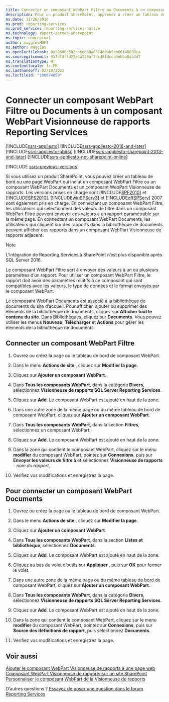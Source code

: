 ```yaml
---
title: Connecter un composant WebPart Filtre ou Documents à un composant WebPart Visionneuse de rapports Reporting Services | Microsoft Docs
description: Pour un produit SharePoint, apprenez à créer un tableau de bord ou une page de composants WebPart qui inclut un composant WebPart de filtre ou de documents et un composant WebPart de la visionneuse de rapports.
ms.date: 11/26/2018
ms.prod: reporting-services
ms.prod_service: reporting-services-native
ms.technology: report-server-sharepoint
ms.topic: conceptual
author: maggiesMSFT
ms.author: maggies
ms.openlocfilehash: 0e58600c502aa6ebb0a031480ab5bb66f48833ca
ms.sourcegitcommit: 917df4ffd22e4a229af7dc481dcce3ebba0aa4d7
ms.translationtype: HT
ms.contentlocale: fr-FR
ms.lasthandoff: 02/10/2021
ms.locfileid: "100074850"
---
```

# <a name="connect-filter-or-documents-web-part-with-a-reporting-services-report-viewer-web-part"></a>Connecter un composant WebPart Filtre ou Documents à un composant WebPart Visionneuse de rapports Reporting Services

[!INCLUDE[ssrs-appliesto](../../includes/ssrs-appliesto.md)] [!INCLUDE[ssrs-appliesto-2016-and-later](../../includes/ssrs-appliesto-2016-and-later.md)]  [!INCLUDE[ssrs-appliesto-pbirsi](../../includes/ssrs-appliesto-pbirs.md)] [!INCLUDE[ssrs-appliesto-sharepoint-2013-and-later](../../includes/ssrs-appliesto-sharepoint-2013-and-later.md)] [!INCLUDE[ssrs-appliesto-not-sharepoint-online](../../includes/ssrs-appliesto-not-sharepoint-online.md)]

[!INCLUDE [ssrs-previous-versions](../../includes/ssrs-previous-versions.md)]

Si vous utilisez un produit SharePoint, vous pouvez créer un tableau de bord ou une page WebPart qui inclut un composant WebPart Filtre ou un composant WebPart Documents et un composant WebPart Visionneuse de rapports. Les versions prises en charge sont [!INCLUDE[SPF2010](../../includes/spf2010-md.md)] et [!INCLUDE[SPS2010](../../includes/sps2010-md.md)]. [!INCLUDE[winSPServ3](../../includes/winspserv3-md.md)] et [!INCLUDE[offSPServ](../../includes/offspserv-md.md)] 2007 sont également pris en charge. En connectant un composant WebPart Filtre, les utilisateurs qui sélectionnent des valeurs de filtre dans un composant WebPart Filtre peuvent envoyer ces valeurs à un rapport paramétrable sur la même page. En connectant un composant WebPart Documents, les utilisateurs qui cliquent sur des rapports dans la bibliothèque de documents peuvent afficher ces rapports dans un composant WebPart Visionneuse de rapports adjacent.

> [!NOTE]
> L’intégration de Reporting Services à SharePoint n’est plus disponible après SQL Server 2016.

 Le composant WebPart Filtre sert à envoyer des valeurs à un ou plusieurs paramètres d’un rapport. Pour utiliser un composant WebPart Filtre, le rapport doit avoir des paramètres relatifs à ce composant qui sont compatibles avec les valeurs, le type de données et le format envoyés par le composant WebPart.  
  
 Le composant WebPart Documents est associé à la bibliothèque de documents du site d’accueil. Pour afficher, ajouter ou supprimer des éléments de la bibliothèque de documents, cliquez sur **Afficher tout le contenu du site**. Dans Bibliothèques, cliquez sur **Documents**. Vous pouvez utiliser les menus **Nouveau**, **Télécharger** et **Actions** pour gérer les éléments de la bibliothèque de documents.  
  
## <a name="connect-a-filter-web-part"></a>Connecter un composant WebPart Filtre
  
1.  Ouvrez ou créez la page ou le tableau de bord de composant WebPart.  
  
2.  Dans le menu **Actions de site** , cliquez sur **Modifier la page**.  
  
3.  Cliquez sur **Ajouter un composant WebPart**.  
  
4.  Dans **Tous les composants WebPart**, dans la catégorie **Divers**, sélectionnez **Visionneuse de rapports SQL Server Reporting Services**.  
  
5.  Cliquez sur **Add**. Le composant WebPart est ajouté en haut de la zone.  
  
6.  Dans une autre zone de la même page ou du même tableau de bord de composant WebPart, cliquez sur **Ajouter un composant WebPart**.  
  
7.  Dans **Tous les composants WebPart**, dans la section **Filtres**, sélectionnez un composant WebPart.  
  
8.  Cliquez sur **Add**. Le composant WebPart est ajouté en haut de la zone.  
  
9. Dans la zone qui contient le composant WebPart, cliquez sur le menu **modifier** du composant WebPart, pointez sur **Connexions**, puis sur **Envoyer les valeurs de filtre à** et sélectionnez **Visionneuse de rapports** - *nom du rapport*.  
  
10. Vérifiez vos modifications et enregistrez la page.  
  
## <a name="connect-a-documents-web-part"></a>Pour connecter un composant WebPart Documents  
  
1.  Ouvrez ou créez la page ou le tableau de bord de composant WebPart.  
  
2.  Dans le menu **Actions de site** , cliquez sur **Modifier la page**.  
  
3.  Cliquez sur **Ajouter un composant WebPart**.  
  
4.  Dans **Tous les composants WebPart**, dans la section **Listes et bibliothèque**, sélectionnez **Documents**.  
  
5.  Cliquez sur **Add**. Le composant WebPart est ajouté en haut de la zone.  
  
6.  Cliquez au bas du volet d’outils sur **Appliquer** , puis sur **OK** pour fermer le volet.  
  
7.  Dans une autre zone de la même page ou du même tableau de bord de composant WebPart, cliquez sur **Ajouter un composant WebPart**.  
  
8.  Dans **Tous les composants WebPart**, dans la catégorie **Divers**, sélectionnez **Visionneuse de rapports SQL Server Reporting Services**.  
  
9. Cliquez sur **Add**. Le composant WebPart est ajouté en haut de la zone.  
  
10. Dans la zone qui contient le composant WebPart, cliquez sur le menu **modifier** du composant WebPart, pointez sur **Connexions**, puis sur **Source des définitions de rapport**, puis sélectionnez **Documents**.  
  
11. Vérifiez vos modifications et enregistrez la page.  
  
## <a name="see-also"></a>Voir aussi

 [Ajouter le composant WebPart Visionneuse de rapports à une page web](../../reporting-services/report-server-sharepoint/add-the-report-viewer-web-part-to-a-web-page.md)   
 [Composant WebPart Visionneuse de rapports sur un site SharePoint](./report-viewer-web-part-sharepoint-site.md)   
 [Personnaliser le composant WebPart de la Visionneuse de rapports](../../reporting-services/report-server-sharepoint/customize-the-report-viewer-web-part.md)  

D’autres questions ? [Essayez de poser une question dans le forum Reporting Services](https://go.microsoft.com/fwlink/?LinkId=620231)